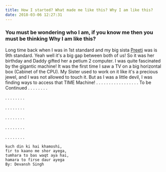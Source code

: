 ```yaml
---
title: How I started? What made me like this? Why I am like this?
date: 2018-03-06 12:27:31
---
```

### You must be wondering who I am, if you know me then you must be thinking Why I am like this?
Long time back when I was in 1st standard and my big sista [Preeti](https://instagram.com/npreetii) was is 9th standard.
Yeah well it's a big gap between both of us!
So it was her birthday and Daddy gifted her a petium 2 computer.
I was quite fascinated by the gigantic machine! It was the first time I saw a TV on a big horizontal box (Cabinet of the CPU).
My Sister used to work on it like it's a precious jewel, and I was not allowed to touch it. But as I was a little devil, I was finding ways to access that TIME Machine!
.
.
.
.
.
.
.
.
.
.
.
.
.
.
.
.
.
To be Continued
.
.
.
.
.
.
.
.

.
.
.
.
.
.
.
.

.
.
.
.
.
.
.
.

.
.
.
.
.
.
.
.

.
.
.
.
.
.
.
.

.
.
.
.
.
.
.
.





















```quote
kuch din ki hai khamoshi,
fir to kaano me shor ayega,
tumhara to bas waqt aya hai,
hamara to firse daur ayega
By: Devansh Singh
```
